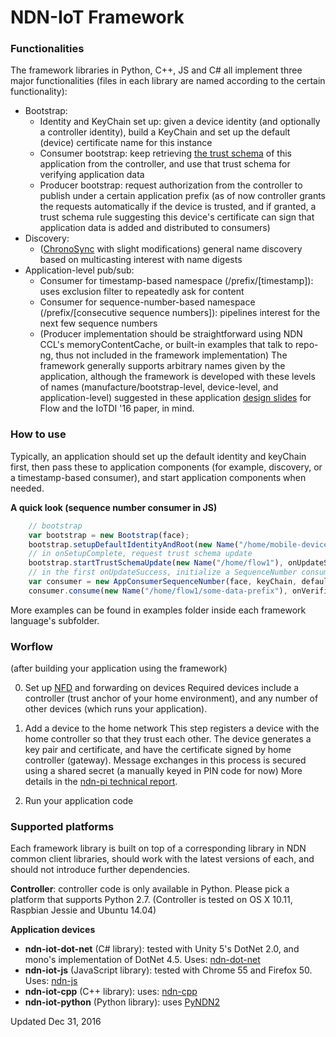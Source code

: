 NDN-IoT Framework
=====================
### Functionalities
The framework libraries in Python, C++, JS and C\# all implement three major functionalities (files in each library are named according to the certain functionality):
* Bootstrap:
  * Identity and KeyChain set up: given a device identity (and optionally a controller identity), build a KeyChain and set up the default (device) certificate name for this instance
  * Consumer bootstrap: keep retrieving [the trust schema](https://named-data.net/wp-content/uploads/2015/11/schematizing_trust_ndn.pdf) of this application from the controller, and use that trust schema for verifying application data
  * Producer bootstrap: request authorization from the controller to publish under a certain application prefix (as of now controller grants the requests automatically if the device is trusted, and if granted, a trust schema rule suggesting this device's certificate can sign that application data is added and distributed to consumers)
* Discovery:
  * ([ChronoSync](http://irl.cs.ucla.edu/~zhenkai/papers/chronosync.pdf) with slight modifications) general name discovery based on multicasting interest with name digests
* Application-level pub/sub:
  * Consumer for timestamp-based namespace (/prefix/[timestamp]): uses exclusion filter to repeatedly ask for content
  * Consumer for sequence-number-based namespace (/prefix/[consecutive sequence numbers]): pipelines interest for the next few sequence numbers
  * (Producer implementation should be straightforward using NDN CCL's memoryContentCache, or built-in examples that talk to repo-ng, thus not included in the framework implementation)
The framework generally supports arbitrary names given by the application, although the framework is developed with these levels of names (manufacture/bootstrap-level, device-level, and application-level) suggested in these application [design slides](https://github.com/remap/ndn-flow/blob/master/design/Flow-design-zhehao-rev4.pptx) for Flow and the IoTDI '16 paper, in mind.

### How to use
Typically, an application should set up the default identity and keyChain first, then pass these to application components (for example, discovery, or a timestamp-based consumer), and start application components when needed.

**A quick look (sequence number consumer in JS)**
```JavaScript
    // bootstrap
    var bootstrap = new Bootstrap(face);
    bootstrap.setupDefaultIdentityAndRoot(new Name("/home/mobile-device1"), undefined, onSetupComplete, onSetupFailed);
    // in onSetupComplete, request trust schema update
    bootstrap.startTrustSchemaUpdate(new Name("/home/flow1"), onUpdateSuccess, onUpdateFailed);
    // in the first onUpdateSuccess, initialize a SequenceNumber consumer
    var consumer = new AppConsumerSequenceNumber(face, keyChain, defaultCertName, true, 5, -1);
    consumer.consume(new Name("/home/flow1/some-data-prefix"), onVerified, onVerifyFailed, onTimeout);
```
More examples can be found in examples folder inside each framework language's subfolder.

### Worflow
(after building your application using the framework)

0. Set up [NFD](https://github.com/named-data/nfd) and forwarding on devices
Required devices include a controller (trust anchor of your home environment), and any number of other devices (which runs your application).

1. Add a device to the home network
This step registers a device with the home controller so that they trust each other. 
The device generates a key pair and certificate, and have the certificate signed by home controller (gateway). Message exchanges in this process is secured using a shared secret (a manually keyed in PIN code for now)
More details in the [ndn-pi technical report](https://named-data.net/wp-content/uploads/2015/11/ndn-0035-1-creating_secure_integrated.pdf).

2. Run your application code

### Supported platforms
Each framework library is built on top of a corresponding library in NDN common client libraries, should work with the latest versions of each, and should not introduce further dependencies.

**Controller**: controller code is only available in Python. Please pick a platform that supports Python 2.7. (Controller is tested on OS X 10.11, Raspbian Jessie and Ubuntu 14.04)

**Application devices**
 * **ndn-iot-dot-net** (C\# library): tested with Unity 5's DotNet 2.0, and mono's implementation of DotNet 4.5. Uses: [ndn-dot-net](https://github.com/named-data/ndn-dot-net)
 * **ndn-iot-js** (JavaScript library): tested with Chrome 55 and Firefox 50. Uses: [ndn-js](https://github.com/named-data/ndn-js)
 * **ndn-iot-cpp** (C++ library): uses: [ndn-cpp](https://github.com/named-data/ndn-cpp)
 * **ndn-iot-python** (Python library): uses [PyNDN2](https://github.com/named-data/PyNDN2)



Updated Dec 31, 2016